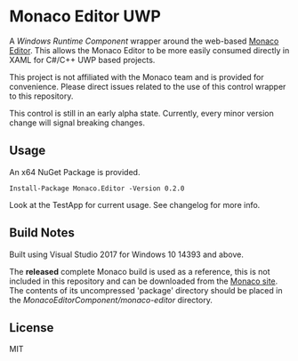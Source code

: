 Monaco Editor UWP
=================
A *Windows Runtime Component* wrapper around the web-based [Monaco Editor](https://microsoft.github.io/monaco-editor/).  This allows the Monaco Editor to be more easily consumed directly in XAML for C#/C++ UWP based projects.

This project is not affiliated with the Monaco team and is provided for convenience.  Please direct issues related to the use of this control wrapper to this repository.

This control is still in an early alpha state.  Currently, every minor version change will signal breaking changes.

Usage
-----

An x64 NuGet Package is provided.

```
Install-Package Monaco.Editor -Version 0.2.0
```

Look at the TestApp for current usage.
See changelog for more info.

Build Notes
-----------
Built using Visual Studio 2017 for Windows 10 14393 and above.

The **released** complete Monaco build is used as a reference, this is not included in this repository and can be downloaded from the [Monaco site](https://microsoft.github.io/monaco-editor/).  The contents of its uncompressed 'package' directory should be placed in the *MonacoEditorComponent/monaco-editor* directory.

License
-------
MIT